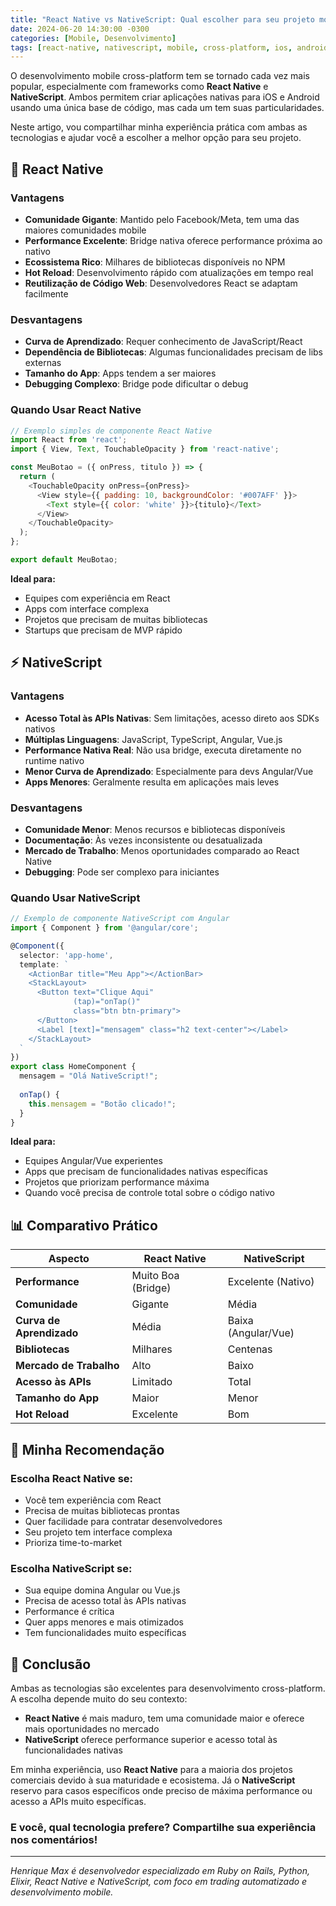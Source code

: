 ```yaml
---
title: "React Native vs NativeScript: Qual escolher para seu projeto mobile?"
date: 2024-06-20 14:30:00 -0300
categories: [Mobile, Desenvolvimento]
tags: [react-native, nativescript, mobile, cross-platform, ios, android]
---
```


O desenvolvimento mobile cross-platform tem se tornado cada vez mais popular, especialmente com frameworks como **React Native** e **NativeScript**. Ambos permitem criar aplicações nativas para iOS e Android usando uma única base de código, mas cada um tem suas particularidades.

Neste artigo, vou compartilhar minha experiência prática com ambas as tecnologias e ajudar você a escolher a melhor opção para seu projeto.

## 🚀 React Native

### **Vantagens**

- **Comunidade Gigante**: Mantido pelo Facebook/Meta, tem uma das maiores comunidades mobile
- **Performance Excelente**: Bridge nativa oferece performance próxima ao nativo
- **Ecossistema Rico**: Milhares de bibliotecas disponíveis no NPM
- **Hot Reload**: Desenvolvimento rápido com atualizações em tempo real
- **Reutilização de Código Web**: Desenvolvedores React se adaptam facilmente

### **Desvantagens**

- **Curva de Aprendizado**: Requer conhecimento de JavaScript/React
- **Dependência de Bibliotecas**: Algumas funcionalidades precisam de libs externas
- **Tamanho do App**: Apps tendem a ser maiores
- **Debugging Complexo**: Bridge pode dificultar o debug

### **Quando Usar React Native**

```javascript
// Exemplo simples de componente React Native
import React from 'react';
import { View, Text, TouchableOpacity } from 'react-native';

const MeuBotao = ({ onPress, titulo }) => {
  return (
    <TouchableOpacity onPress={onPress}>
      <View style={{ padding: 10, backgroundColor: '#007AFF' }}>
        <Text style={{ color: 'white' }}>{titulo}</Text>
      </View>
    </TouchableOpacity>
  );
};

export default MeuBotao;
```

**Ideal para:**
- Equipes com experiência em React
- Apps com interface complexa
- Projetos que precisam de muitas bibliotecas
- Startups que precisam de MVP rápido

## ⚡ NativeScript

### **Vantagens**

- **Acesso Total às APIs Nativas**: Sem limitações, acesso direto aos SDKs nativos
- **Múltiplas Linguagens**: JavaScript, TypeScript, Angular, Vue.js
- **Performance Nativa Real**: Não usa bridge, executa diretamente no runtime nativo
- **Menor Curva de Aprendizado**: Especialmente para devs Angular/Vue
- **Apps Menores**: Geralmente resulta em aplicações mais leves

### **Desvantagens**

- **Comunidade Menor**: Menos recursos e bibliotecas disponíveis
- **Documentação**: Às vezes inconsistente ou desatualizada
- **Mercado de Trabalho**: Menos oportunidades comparado ao React Native
- **Debugging**: Pode ser complexo para iniciantes

### **Quando Usar NativeScript**

```typescript
// Exemplo de componente NativeScript com Angular
import { Component } from '@angular/core';

@Component({
  selector: 'app-home',
  template: `
    <ActionBar title="Meu App"></ActionBar>
    <StackLayout>
      <Button text="Clique Aqui" 
              (tap)="onTap()" 
              class="btn btn-primary">
      </Button>
      <Label [text]="mensagem" class="h2 text-center"></Label>
    </StackLayout>
  `
})
export class HomeComponent {
  mensagem = "Olá NativeScript!";
  
  onTap() {
    this.mensagem = "Botão clicado!";
  }
}
```

**Ideal para:**
- Equipes Angular/Vue experientes
- Apps que precisam de funcionalidades nativas específicas
- Projetos que priorizam performance máxima
- Quando você precisa de controle total sobre o código nativo

## 📊 Comparativo Prático

| Aspecto | React Native | NativeScript |
|---------|--------------|--------------|
| **Performance** | Muito Boa (Bridge) | Excelente (Nativo) |
| **Comunidade** | Gigante | Média |
| **Curva de Aprendizado** | Média | Baixa (Angular/Vue) |
| **Bibliotecas** | Milhares | Centenas |
| **Mercado de Trabalho** | Alto | Baixo |
| **Acesso às APIs** | Limitado | Total |
| **Tamanho do App** | Maior | Menor |
| **Hot Reload** | Excelente | Bom |

## 🎯 Minha Recomendação

### **Escolha React Native se:**
- Você tem experiência com React
- Precisa de muitas bibliotecas prontas
- Quer facilidade para contratar desenvolvedores
- Seu projeto tem interface complexa
- Prioriza time-to-market

### **Escolha NativeScript se:**
- Sua equipe domina Angular ou Vue.js
- Precisa de acesso total às APIs nativas
- Performance é crítica
- Quer apps menores e mais otimizados
- Tem funcionalidades muito específicas

## 🚀 Conclusão

Ambas as tecnologias são excelentes para desenvolvimento cross-platform. A escolha depende muito do seu contexto:

- **React Native** é mais maduro, tem uma comunidade maior e oferece mais oportunidades no mercado
- **NativeScript** oferece performance superior e acesso total às funcionalidades nativas

Em minha experiência, uso **React Native** para a maioria dos projetos comerciais devido à sua maturidade e ecosistema. Já o **NativeScript** reservo para casos específicos onde preciso de máxima performance ou acesso a APIs muito específicas.

### **E você, qual tecnologia prefere? Compartilhe sua experiência nos comentários!**

---

*Henrique Max é desenvolvedor especializado em Ruby on Rails, Python, Elixir, React Native e NativeScript, com foco em trading automatizado e desenvolvimento mobile.*